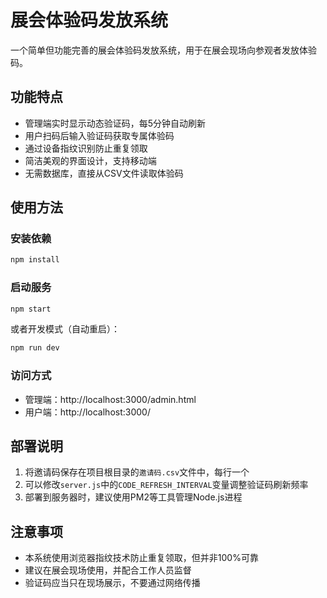 # 展会体验码发放系统

一个简单但功能完善的展会体验码发放系统，用于在展会现场向参观者发放体验码。

## 功能特点

- 管理端实时显示动态验证码，每5分钟自动刷新
- 用户扫码后输入验证码获取专属体验码
- 通过设备指纹识别防止重复领取
- 简洁美观的界面设计，支持移动端
- 无需数据库，直接从CSV文件读取体验码

## 使用方法

### 安装依赖

```bash
npm install
```

### 启动服务

```bash
npm start
```

或者开发模式（自动重启）：

```bash
npm run dev
```

### 访问方式

- 管理端：http://localhost:3000/admin.html
- 用户端：http://localhost:3000/

## 部署说明

1. 将邀请码保存在项目根目录的`邀请码.csv`文件中，每行一个
2. 可以修改`server.js`中的`CODE_REFRESH_INTERVAL`变量调整验证码刷新频率
3. 部署到服务器时，建议使用PM2等工具管理Node.js进程

## 注意事项

- 本系统使用浏览器指纹技术防止重复领取，但并非100%可靠
- 建议在展会现场使用，并配合工作人员监督
- 验证码应当只在现场展示，不要通过网络传播